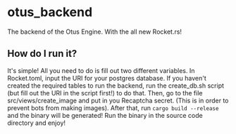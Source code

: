 # otus_backend
The backend of the Otus Engine. With the all new Rocket.rs!

## How do I run it?
It's simple! All you need to do is fill out two different variables.
In Rocket.toml, input the URI for your postgres database. If you haven't created the required tables to run the backend, run the create_db.sh script (but fill out the URI in the script first!) to do that. Then, go to the file src/views/create_image and put in you Recaptcha secret. (This is in order to prevent bots from making images). After that, run `cargo build --release` and the binary will be generated! Run the binary in the source code directory and enjoy!
